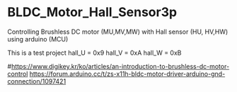 # BLDC_Motor_Hall_Sensor3p
Controlling Brushless DC motor (MU,MV,MW) with Hall sensor (HU, HV,HW) using arduino (MCU)

This is a test project
hall_U = 0x9
hall_V = 0xA
hall_W = 0xB

#https://www.digikey.kr/ko/articles/an-introduction-to-brushless-dc-motor-control
https://forum.arduino.cc/t/zs-x11h-bldc-motor-driver-arduino-gnd-connection/1097421
